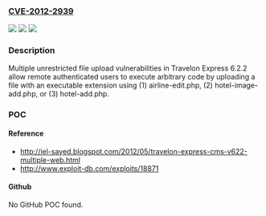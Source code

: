 ### [CVE-2012-2939](https://cve.mitre.org/cgi-bin/cvename.cgi?name=CVE-2012-2939)
![](https://img.shields.io/static/v1?label=Product&message=n%2Fa&color=blue)
![](https://img.shields.io/static/v1?label=Version&message=n%2Fa&color=blue)
![](https://img.shields.io/static/v1?label=Vulnerability&message=n%2Fa&color=brighgreen)

### Description

Multiple unrestricted file upload vulnerabilities in Travelon Express 6.2.2 allow remote authenticated users to execute arbitrary code by uploading a file with an executable extension using (1) airline-edit.php, (2) hotel-image-add.php, or (3) hotel-add.php.

### POC

#### Reference
- http://iel-sayed.blogspot.com/2012/05/travelon-express-cms-v622-multiple-web.html
- http://www.exploit-db.com/exploits/18871

#### Github
No GitHub POC found.

